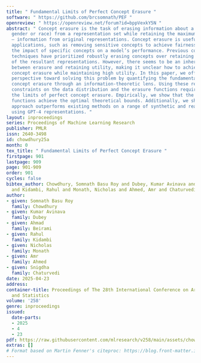 ```yaml
---
title: " Fundamental Limits of Perfect Concept Erasure "
software: " https://github.com/brcsomnath/PEF "
openreview: " https://openreview.net/forum?id=bppVexkY5N "
abstract: " Concept erasure is the task of erasing information about a concept (e.g.,
  gender or race) from a representation set while retaining the maximum possible utility
  – information from original representations. Concept erasure is useful in several
  applications, such as removing sensitive concepts to achieve fairness and interpreting
  the impact of specific concepts on a model’s performance. Previous concept erasure
  techniques have prioritized robustly erasing concepts over retaining the utility
  of the resultant representations. However, there seems to be an inherent tradeoff
  between erasure and retaining utility, making it unclear how to achieve perfect
  concept erasure while maintaining high utility. In this paper, we offer a fresh
  perspective toward solving this problem by quantifying the fundamental limits of
  concept erasure through an information-theoretic lens. Using these results, we investigate
  constraints on the data distribution and the erasure functions required to achieve
  the limits of perfect concept erasure. Empirically, we show that the derived erasure
  functions achieve the optimal theoretical bounds. Additionally, we show that our
  approach outperforms existing methods on a range of synthetic and real-world datasets
  using GPT-4 representations. "
layout: inproceedings
series: Proceedings of Machine Learning Research
publisher: PMLR
issn: 2640-3498
id: chowdhury25a
month: 0
tex_title: " Fundamental Limits of Perfect Concept Erasure "
firstpage: 901
lastpage: 909
page: 901-909
order: 901
cycles: false
bibtex_author: Chowdhury, Somnath Basu Roy and Dubey, Kumar Avinava and Beirami, Ahmad
  and Kidambi, Rahul and Monath, Nicholas and Ahmed, Amr and Chaturvedi, Snigdha
author:
- given: Somnath Basu Roy
  family: Chowdhury
- given: Kumar Avinava
  family: Dubey
- given: Ahmad
  family: Beirami
- given: Rahul
  family: Kidambi
- given: Nicholas
  family: Monath
- given: Amr
  family: Ahmed
- given: Snigdha
  family: Chaturvedi
date: 2025-04-23
address:
container-title: Proceedings of The 28th International Conference on Artificial Intelligence
  and Statistics
volume: '258'
genre: inproceedings
issued:
  date-parts:
  - 2025
  - 4
  - 23
pdf: https://raw.githubusercontent.com/mlresearch/v258/main/assets/chowdhury25a/chowdhury25a.pdf
extras: []
# Format based on Martin Fenner's citeproc: https://blog.front-matter.io/posts/citeproc-yaml-for-bibliographies/
---
```

